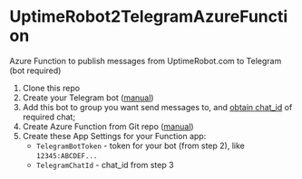 # UptimeRobot2TelegramAzureFunction

Azure Function to publish messages from UptimeRobot.com to Telegram (bot required)

1. Clone this repo
2. Create your Telegram bot ([manual](https://core.telegram.org/bots#6-botfather))
3. Add this bot to group you want send messages to, and [obtain chat_id](http://stackoverflow.com/questions/32423837/)  of required chat;
4. Create Azure Function from Git repo ([manual](https://docs.microsoft.com/en-us/azure/azure-functions/functions-continuous-deployment))
5. Create these App Settings for your Function app:
    * `TelegramBotToken` - token for your bot (from step 2), like `12345:ABCDEF...`
    * `TelegramChatId` - chat_id from step 3
